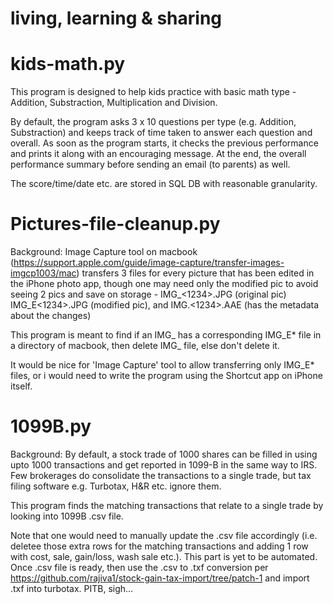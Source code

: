 # living, learning & sharing 

kids-math.py 
============
This program is designed to help kids practice with basic math type - Addition, Substraction, Multiplication and Division. 

By default, the program asks 3 x 10 questions per type (e.g. Addition, Substraction) and keeps track of time taken to answer each question and overall. As soon as the program starts, it checks the previous performance and prints it along with an encouraging message. At the end, the overall performance summary before sending an email (to parents) as well.

The score/time/date etc. are stored in SQL DB with reasonable granularity.  


Pictures-file-cleanup.py 
========================
Background: Image Capture tool on macbook (https://support.apple.com/guide/image-capture/transfer-images-imgcp1003/mac) transfers 3 files for every picture that has been edited in the iPhone photo app, though one may need only the modified pic to avoid seeing 2 pics and save on storage - 
  IMG_<1234>.JPG (original pic)
  IMG_E<1234>.JPG (modified pic), and
  IMG.<1234>.AAE (has the metadata about the changes)

This program is meant to find if an IMG_ has a corresponding IMG_E* file in a directory of macbook, then delete IMG_ file, else don't delete it. 

It would be nice for 'Image Capture' tool to allow transferring only IMG_E* files, or i would need to write the program using the Shortcut app on iPhone itself. 


1099B.py
========
Background: By default, a stock trade of 1000 shares can be filled in using upto 1000 transactions and get reported in 1099-B in the same way to IRS. Few brokerages do consolidate the transactions to a single trade, but tax filing software e.g. Turbotax, H&R etc. ignore them. 

This program finds the matching transactions that relate to a single trade by looking into 1099B .csv file.

Note that one would need to manually update the .csv file accordingly (i.e. deletee those extra rows for the matching transactions and adding 1 row with cost, sale, gain/loss, wash sale etc.). This part is yet to be automated. 
Once .csv file is ready, then use the .csv to .txf conversion per https://github.com/rajiva1/stock-gain-tax-import/tree/patch-1 and import .txf into turbotax. PITB, sigh...

